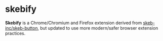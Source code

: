 # skebify

**Skebify** is a Chrome/Chromium and Firefox extension derived from [skeb-inc/skeb-button](https://github.com/skeb-inc/skeb-button), but updated to use more modern/safer browser extension practices.


